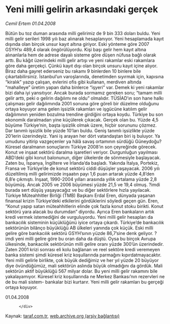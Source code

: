 # Yeni milli gelirin arkasındaki gerçek

*Cemil Ertem 01.04.2008*

<div class="yazi">Bütün bu toz duman arasında milli gelirimiz de 9 bin 333 doları buldu. Yeni milli gelir serileri 1998 yılı baz alınarak hesaplanıyor. Yeni hesaplamada kayıt dışında olan birçok unsur kayıt altına giriyor. Eski yönteme göre 2007 GSYH’sı 489,4 olarak öngörülüyordu. Kişi başı gelir hem kayıt altına alınanlarla hem de adrese dayalı sisteme göre düşen nüfusa bağlı olarak arttı. 
Bu kâğıt üzerindeki milli gelir artışı ve yeni rakamlar eski rakamlara göre daha gerçekçi. Çünkü kayıt dışı olan birçok unsuru kayıt içine alıyor. Biraz daha gayret ederseniz bu rakamı 9 binlerden 10 binlere bile çıkartabilirsiniz. İstanbul’un varoşlarında, denetimden sıyırmak için, kapısına “kiralık” yazıp çalışan, evlerini ofis gibi kullanan, merdiven altında “mahalleye” üretim yapan daha binlerce “işyeri” var. Demek ki yeni rakamlar bizi daha iyi yansıtıyor. Ancak burada sormamız gereken soru; “tamam milli gelir arttı, peki o gelirin dağılımı ne oldu” olmalıdır. TÜSİAD’ın son hane halkı çalışması gelir dağılımında 2001 sonuna göre göreli bir düzelme olduğunu ortaya koyuyor ama gelen işsizlik rakamları ve işgücüne katılım gelir dağılımının yeniden bozulma trendine girdiğini ortaya koydu. Türkiye bu son ekonomik daralmadan yine küçülerek çıkacak. Gerçek olan bu. Yüzde 4,5 büyüme Türkiye’nin, başta işsizlik olmak üzere, hiçbir sorununu çözmez. Dar tanımlı işsizlik bile yüzde 10’ları buldu. Geniş tanımlı işsizlikte yüzde 20’lerin üzerindeyiz. Yani iş arayan her dört vatandaştan biri iş buluyor. Ya umudunu yitirip vazgeçenler ya hâlâ savaş ortamının sürdüğü Güneydoğu?
Küresel daralmanın sonuçlarını Türkiye 2008’in son çeyreğinde görecek. Konut ve inşaat sektörü daralma işaretleri veriyor. 
Durgunluğun yayılması ABD’deki gibi konut balonunun, diğer ülkelerde de sönmesiyle başlayacak. Zaten bu, İspanya, İngiltere ve İrlanda’da başladı. Yakında İtalya, Portekiz, Fransa ve Türkiye’de de konut sektörü ciddi düşüşler yaşayacak. 2006 yılı düzeltilmiş milli gelirimizde inşaatın payı 1,6 puan artarak yüzde 4,8’den 6,8’e çıkmıştı. İnşaat, 1990-2004 yılları arasında yıllık ortalama yüzde 2,8 büyümüş. Ancak 2005 ve 2006 büyümesi yüzde 21,5 ve 19,4 olmuş. ?imdi burada sert düşüş yaşayacağız ve bu diğer sektörlere hızla yayılacak. 
Türkiye Müteahhitler Birliği (TMB) Başkanı Erdal Eren, dünyada yaşanan finansal krizin Türkiye’deki etkilerini gördüklerini söyledi geçen gün. Eren, “Konut yapıp satan müteahhitlerin elinde çok fazla konut stoku birikti. Konut sektörü yara alacak bu durumdan” diyordu. Ayrıca Eren bankaların artık kredi vermek istemediğini de vurguluyordu. 
 Yeni milli gelir hesapları da bankacılık sisteminin küçüklüğünü iyice ortaya çıkardı. 
 Türkiye’de bankacılık sektörünün bilânço büyüklüğü AB ülkeleri yanında çok küçük.
 Eski milli gelire göre bankacılık sektörü GSYH’sının yüzde 86,7’sine denk geliyor. ?imdi yeni milli gelire göre bu oran daha da düştü. Oysa bu birçok Avrupa ülkesinde, bankacılık sektörünün milli gelire oranı yüzde 300’ün üzerindedir. Zaten 2001 krizi sonrası eli kolu bağlanan ve reel sektöre kredi veremeyen banka sistemi şimdi küresel kriz koşullarında parmağını kıpırdatmayacaktır. Yeni milli gelirle birlikte, çok büyük dediğimiz ve her yıl yüzde 20 büyüyor diye övündüğümüz, mali sektörün aslında büyük olmadığını da gördük. Mali sektörün aktif büyüklüğü 567 milyar dolar. Bu yeni milli gelir rakamını bile yakalayamıyor. 
Küresel kriz koşullarında ne Merkez Bankası’nın rezervleri ne de bu mali sistem- bankalar bizi kurtarır. Yeni milli gelir rakamları bu gerçeği ortaya koyuyor. 

01.04.2008
                                    
          
          
          
          </div>

Kaynak: [taraf.com.tr](http://www.taraf.com.tr:80/cemil-ertem/makale-yeni-milli-gelirin-arkasindaki-gercek.htm), [web.archive.org (arşiv bağlantısı)](http://web.archive.org/web/20130622050806/http://www.taraf.com.tr:80/cemil-ertem/makale-yeni-milli-gelirin-arkasindaki-gercek.htm)
